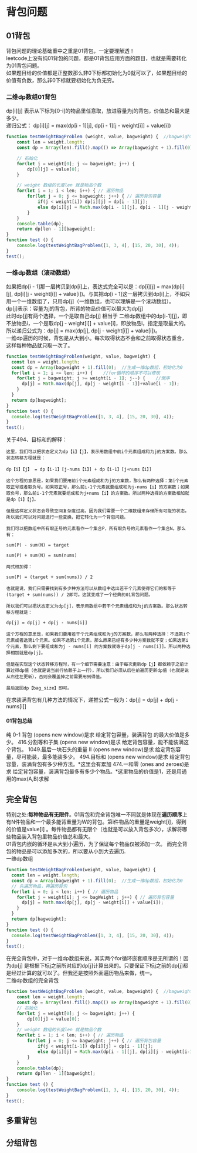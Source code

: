 # 背包问题


## 01背包
背包问题的理论基础重中之重是01背包，一定要理解透！  
leetcode上没有纯01背包的问题，都是01背包应用方面的题目，也就是需要转化为01背包问题。  
如果题目给的价值都是正整数那么非0下标都初始化为0就可以了，如果题目给的价值有负数，那么非0下标就要初始化为负无穷。
### 二维dp数组01背包
dp[i][j] 表示从下标为[0-i]的物品里任意取，放进容量为j的背包，价值总和最大是多少。  
递归公式： dp[i][j] = max(dp[i - 1][j], dp[i - 1][j - weight[i]] + value[i])
```javascript
function testWeightBagProblem (weight, value, bagweight) {  //bagweight是背包的最大重量
    const len = weight.length;
    const dp = Array(len).fill().map(() => Array(bagweight + 1).fill(0));  //生成二维dp数组，初始化为0

    // 初始化
    for(let j = weight[0]; j <= bagweight; j++) {
        dp[0][j] = value[0];
    }

    // weight 数组的长度len 就是物品个数
    for(let i = 1; i < len; i++) { // 遍历物品
        for(let j = 0; j <= bagweight; j++) { // 遍历背包容量
            if(j < weight[i]) dp[i][j] = dp[i - 1][j];
            else dp[i][j] = Math.max(dp[i - 1][j], dp[i - 1][j - weight[i]] + value[i]);
        }
    }
    console.table(dp);
    return dp[len - 1][bagweight];
}
function test () {
    console.log(testWeightBagProblem([1, 3, 4], [15, 20, 30], 4));
}
test();
```

### 一维dp数组（滚动数组）
如果把dp[i - 1]那一层拷贝到dp[i]上，表达式完全可以是：dp[i][j] = max(dp[i][j], dp[i][j - weight[i]] + value[i])。与其把dp[i - 1]这一层拷贝到dp[i]上，不如只用一个一维数组了，只用dp[j]（一维数组，也可以理解是一个滚动数组）。  
dp[j]表示：容量为j的背包，所背的物品价值可以最大为dp[j]  
此时dp[j]有两个选择，一个是取自己dp[j] 相当于 二维dp数组中的dp[i-1][j]，即不放物品i，一个是取dp[j - weight[i]] + value[i]，即放物品i，指定是取最大的。所以递归公式为：dp[j] = max(dp[j], dp[j - weight[i]] + value[i])。  
一维dp遍历的时候，背包是从大到小。每次取得状态不会和之前取得状态重合，这样每种物品就只取一次了。
```javascript
function testWeightBagProblem(weight, value, bagweight) {
  const len = weight.length;
  const dp = Array(bagweight + 1).fill(0);  //生成一维dp数组，初始化为0
  for(let i = 1; i <= len; i++) {    //for循环的顺序不可以修改
    for(let j = bagweight; j >= weight[i - 1]; j--) {    //倒序
      dp[j] = Math.max(dp[j], dp[j - weight[i - 1]]+value[i - 1]);
    }
  }
  return dp[bagweight];
}
function test () {
  console.log(testWeightBagProblem([1, 3, 4], [15, 20, 30], 4));
}
test();
```

关于494、目标和的解释：  

    这里，我们可以把状态定义为dp【i】【j】，表示用数组中前i个元素组成和为j的方案数。那么状态转移方程就是：

    dp【i】【j】 = dp【i-1】[j-nums【i】] + dp【i-1】[j+nums【i】]

    这个方程的意思是，如果我们要用前i个元素组成和为j的方案数，那么有两种选择：第i个元素取正号或者取负号。如果取正号，那么前i-1个元素就要组成和为j-nums【i】的方案数；如果取负号，那么前i-1个元素就要组成和为j+nums【i】的方案数。所以两种选择的方案数相加就是dp【i】【j】。

    但是这样定义状态会导致空间复杂度过高，因为我们需要一个二维数组来存储所有可能的状态。所以我们可以对问题进行一些变换，把它转化为一个背包问题。

    我们可以把数组中所有取正号的元素看作一个集合P，所有取负号的元素看作一个集合N。那么有：

    sum(P) - sum(N) = target

    sum(P) + sum(N) = sum(nums)

    两式相加得：

    sum(P) = (target + sum(nums)) / 2

    也就是说，我们只需要找到有多少种方法可以从数组中选出若干个元素使得它们的和等于(target + sum(nums)) / 2即可。这就变成了一个经典的01背包问题。

    所以我们可以把状态定义为dp[j]，表示用数组中若干个元素组成和为j的方案数。那么状态转移方程就是：

    dp[j] = dp[j] + dp[j - nums[i]]

    这个方程的意思是，如果我们要用若干个元素组成和为j的方案数，那么有两种选择：不选第i个元素或者选第i个元素。如果不选第i个元素，那么原来已经有多少种方案数就不变；如果选第i个元素，那么剩下要组成和为j - nums[i] 的方案数就等于dp[j - nums[i]]。所以两种选择相加就是dp[j]。

    但是在实现这个状态转移方程时，有一个细节需要注意：由于每次更新dp【j】都依赖于之前计算过得dp值（也就是说当前行依赖于上一行），所以我们必须从后往前遍历更新dp值（也就是说从右往左更新），否则会覆盖掉之前需要用到得值。

    最后返回dp【bag_size】即可。

在求装满背包有几种方法的情况下，递推公式一般为：dp[j] = dp[j] + dp[j - nums[i]]  

#### 01背包总结
纯 0-1 背包 (opens new window)是求 给定背包容量，装满背包 的最大价值是多少。
416.分割等和子集 (opens new window)是求 给定背包容量，能不能装满这个背包。
1049.最后一块石头的重量 II (opens new window)是求 给定背包容量，尽可能装，最多能装多少。
494.目标和 (opens new window)是求 给定背包容量，装满背包有多少种方法。*这里会有累加
474.一和零 (ones and zeroes)是求 给定背包容量，装满背包最多有多少个物品。*这里物品的价值是1，还是用通用的max(A,B)求解

## 完全背包
特别之处:**每种物品有无限件**。01背包和完全背包唯一不同就是体现在**遍历顺序**上  
有N件物品和一个最多能背重量为W的背包。第i件物品的重量是weight[i]，得到的价值是value[i] 。每件物品都有无限个（也就是可以放入背包多次），求解将哪些物品装入背包里物品价值总和最大。  
01背包内嵌的循环是从大到小遍历，为了保证每个物品仅被添加一次。
而完全背包的物品是可以添加多次的，所以要从小到大去遍历.  
一维dp数组
```javascript
function testWeightBagProblem(weight, value, bagweight) {
  const len = weight.length;
  const dp = Array(bagweight + 1).fill(0);  //生成一维dp数组，初始化为0
  // 先遍历物品，再遍历背包
  for(let i = 0; i < len; i++) { // 遍历物品
    for(let j = weight[i]; j <= bagWeight ; j++) { // 遍历背包容量
      dp[j] = Math.max(dp[j], dp[j - weight[i]] + value[i]);
    }
  }
  return dp[bagweight];
}
function test () {
  console.log(testWeightBagProblem([1, 3, 4], [15, 20, 30], 4));
}
test();
```
在完全背包中，对于一维dp数组来说，其实两个for循环嵌套顺序是无所谓的！因为dp[j] 是根据下标j之前所对应的dp[j]计算出来的。只要保证下标j之前的dp[j]都是经过计算的就可以了。但我还是按照外面遍历物品来做，统一。  
二维dp数组的完全背包
```javascript
function testWeightBagProblem (weight, value, bagweight) {  //bagweight是背包的最大重量
    const len = weight.length;
    const dp = Array(len).fill().map(() => Array(bagweight + 1).fill(0));  //生成二维dp数组，初始化为0
    // 初始化
    for(let j = weight[0]; j <= bagweight; j++) {
        dp[0][j] = value[0];
    }
    // weight 数组的长度len 就是物品个数
    for(let i = 1; i < len; i++) { // 遍历物品
        for(let j = 0; j <= bagweight; j++) { // 遍历背包容量
            if(j < weight[i-1]) dp[i][j] = dp[i - 1][j];
            else dp[i][j] = Math.max(dp[i - 1][j], dp[i][j - weight[i-1]] + value[i-1]); //* 如果能放下，从放和不放两种选择里取最大值，这里要注意，其实完全背包二维数组的代码跟一维只有下面一个下标不同，那就是“放i”这个选择，因为是可以重复放的，所以是dp[i]
        }
    }
    console.table(dp);
    return dp[len - 1][bagweight];
}
function test () {
    console.log(testWeightBagProblem([1, 3, 4], [15, 20, 30], 4));
}
test();
```





## 多重背包







## 分组背包